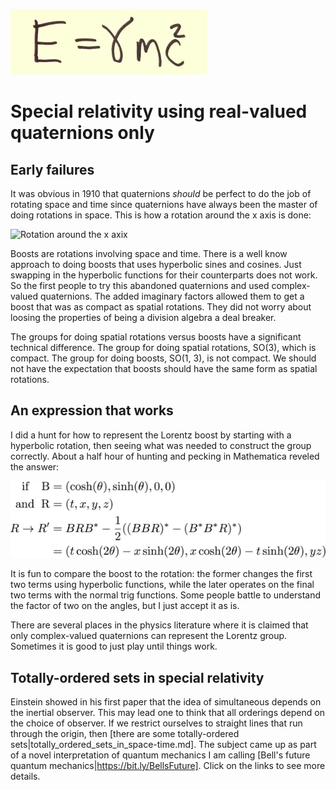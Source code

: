 ![E equals gamma m c squared](../images/Index/egmc2.jpg)

# Special relativity using real-valued quaternions only

## Early failures

It was obvious in 1910 that quaternions _should_ be perfect to do the job of
rotating space and time since quaternions have always been the master of doing
rotations in space. This is how a rotation around the x axis is done:

![Rotation around the x
axix](../images/SR/special_relativity/rotation_around_x.png)

Boosts are rotations involving space and time. There is a well know approach to
doing boosts that uses hyperbolic sines and cosines. Just swapping in the
hyperbolic functions for their counterparts does not work. So the first people
to try this abandoned quaternions and used complex-valued quaternions. The
added imaginary factors allowed them to get a boost that was as compact as
spatial rotations. They did not worry about loosing the properties of being a
division algebra a deal breaker.

The groups for doing spatial rotations versus boosts have a significant
technical difference. The group for doing spatial rotations, SO(3), which is
compact. The group for doing boosts, SO(1, 3), is not compact. We should not
have the expectation that boosts should have the same form as spatial
rotations. 

## An expression that works

I did a hunt for how to represent the Lorentz boost by starting with
a hyperbolic rotation, then seeing what was needed to construct the group
correctly. About a half hour of hunting and pecking in Mathematica reveled the
answer:

![ booost along the x axix](../images/SR/special_relativity/boost_along_x.png)

It is fun to compare the boost to the rotation: the former changes the first
two terms using hyperbolic functions, while the later operates on the final two
terms with the normal trig functions. Some people battle to understand the
factor of two on the angles, but I just accept it as is.

There are several places in the physics literature where it is claimed that
only complex-valued quaternions can represent the Lorentz group. Sometimes it
is good to just play until things work.

## Totally-ordered sets in special relativity

Einstein showed in his first paper that the idea of simultaneous depends on the
inertial observer. This may lead one to think that all orderings depend on
the choice of observer. If we restrict ourselves to straight lines that run
through the origin, then [there are some totally-ordered sets|totally_ordered_sets_in_space-time.md]. The subject came
up as part of a novel interpretation of quantum mechanics I am calling [Bell's
future quantum mechanics|https://bit.ly/BellsFuture]. Click on the links to see more
details.
